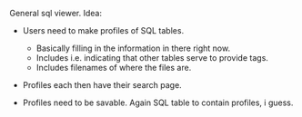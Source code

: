 General sql viewer. Idea:

* Users need to make profiles of SQL tables.
  + Basically filling in the information in there right now. 
  + Includes i.e. indicating that other tables serve to provide tags.
  + Includes filenames of where the files are.
    
* Profiles each then have their search page.

* Profiles need to be savable. Again SQL table to contain profiles, i guess.
